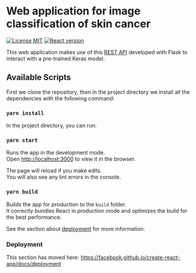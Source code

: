 # Web application for image classification of skin cancer

[![License MIT](https://img.shields.io/badge/license-MIT-blue.svg)](https://github.com/AlexJCM/ml-web-app/blob/master/LICENSE) [![React version](https://img.shields.io/npm/v/react.svg?style=flat)](https://www.npmjs.com/package/react)

This web application makes use of this  [REST API](https://github.com/alexjcm/keras-model-with-flask) developed with Flask to interact with a pre-trained Keras model. 

## Available Scripts

First we clone the repository, then in the project directory we install all the dependencies with the following command:

### `yarn install`

In the project directory, you can run:

### `yarn start`

Runs the app in the development mode.<br />
Open [http://localhost:3000](http://localhost:3000) to view it in the browser.

The page will reload if you make edits.<br />
You will also see any lint errors in the console.

### `yarn build`

Builds the app for production to the `build` folder.<br />
It correctly bundles React in production mode and optimizes the build for the best performance.

See the section about [deployment](https://facebook.github.io/create-react-app/docs/deployment) for more information.

### Deployment

This section has moved here: https://facebook.github.io/create-react-app/docs/deployment
